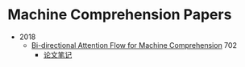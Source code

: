 # Machine Comprehension Papers

- 2018
  - [Bi-directional Attention Flow for Machine Comprehension](https://arxiv.org/abs/1611.01603) 702
    - [论文笔记](./notes/BiDAF.md)